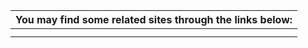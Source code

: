 

| You may find some related sites through the links below: |
| --- |
|  |
| | [São Paulo State University \- UNESP](http://www.unesp.br) | | --- | | [Institute of Biosciences, Letters and Exact Sciences](undefined/) \- São José do Rio Preto campus | | [Computer Science and Statistics Dept.](http://www.dcce.ibilce.unesp.br) \- DCCE/IBILCE \- Rio Preto campus | | [Computing Dept.](http://www.dco.fc.unesp.br) \- DCo/FC \- Bauru campus | | [Computing, Applied Mathematics and Statistics Dept.](http://black.rc.unesp.br) \- Demac/IGCE \- Rio Claro campus | | [FAPESP](http://www.fapesp.br) \- São Paulo State Research Funding Agency | | [CAPES](http://www.capes.gov.br) \- Brazilian Coordination for Higher Level Educators Formation | | [SBC](http://www.sbc.org.br) \- Brazilian Computer Society | | [POSCOMP](http://www.sbc.org.br/poscomp) \- National Examination Test for Admission in Computer Science Graduate Programs | | [CNPq](http://www.cnpq.br) \- Conselho Nacional de Desenvolvimento Científico e Tecnológico | |

